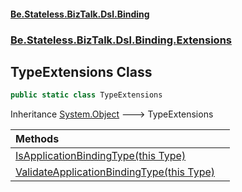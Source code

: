 #### [Be.Stateless.BizTalk.Dsl.Binding](README.md 'README')
### [Be.Stateless.BizTalk.Dsl.Binding.Extensions](Be.Stateless.BizTalk.Dsl.Binding.Extensions.md 'Be.Stateless.BizTalk.Dsl.Binding.Extensions')

## TypeExtensions Class

```csharp
public static class TypeExtensions
```

Inheritance [System.Object](https://docs.microsoft.com/en-us/dotnet/api/System.Object 'System.Object') &#129106; TypeExtensions

| Methods | |
| :--- | :--- |
| [IsApplicationBindingType(this Type)](TypeExtensions.IsApplicationBindingType(thisType).md 'Be.Stateless.BizTalk.Dsl.Binding.Extensions.TypeExtensions.IsApplicationBindingType(this System.Type)') | |
| [ValidateApplicationBindingType(this Type)](TypeExtensions.ValidateApplicationBindingType(thisType).md 'Be.Stateless.BizTalk.Dsl.Binding.Extensions.TypeExtensions.ValidateApplicationBindingType(this System.Type)') | |
